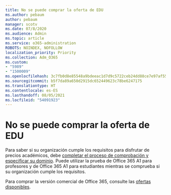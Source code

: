 ```yaml
---
title: No se puede comprar la oferta de EDU
ms.author: pebaum
author: pebaum
manager: scotv
ms.date: 07/8/2020
ms.audience: Admin
ms.topic: article
ms.service: o365-administration
ROBOTS: NOINDEX, NOFOLLOW
localization_priority: Priority
ms.collection: Adm_O365
ms.custom:
- "5989"
- "1500009"
ms.openlocfilehash: 3c7fb0d8e85548a9bdeeac1d7d9c5722ceb24dd88ce7e97af55a2c38484f3bc2
ms.sourcegitcommit: b5f7da89a650d2915dc652449623c78be6247175
ms.translationtype: HT
ms.contentlocale: es-ES
ms.lasthandoff: 08/05/2021
ms.locfileid: "54091923"
---
```

# <a name="unable-to-purchase-edu-offer"></a>No se puede comprar la oferta de EDU

Para saber si su organización cumple los requisitos para disfrutar de precios académicos, debe [completar el proceso de comprobación y especificar su dominio](https://admin.microsoft.com/Adminportal#/Domains/SOWizard). Puede utilizar la prueba de Office 365 A1 para profesores y de Office 365 A1 para estudiantes mientras se comprueba si su organización cumple los requisitos.

Para comprar la versión comercial de Office 365, consulte las [ofertas disponibles](https://go.microsoft.com/fwlink/p/?linkid=868433).